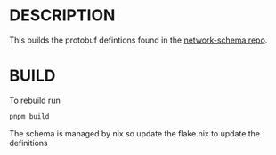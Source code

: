 # DESCRIPTION

This builds the protobuf defintions found in the [network-schema repo](https://github.com/masslbs/network-schema).

# BUILD

To rebuild run

```bash
pnpm build
```

The schema is managed by nix so update the flake.nix to update the definitions
